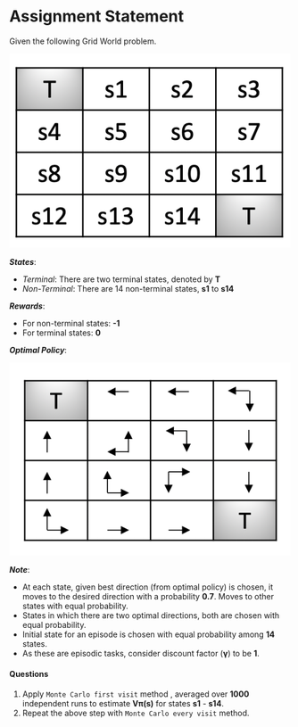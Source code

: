 # Assignment Statement

Given the following Grid World problem.

![Grid World](GridWorld.png)

_**States**_:
- _Terminal_: There are two terminal states, denoted by **T**
- _Non-Terminal_: There are 14 non-terminal states, **s1** to **s14**

_**Rewards**_:
- For non-terminal states: **-1**
- For terminal states: **0**

_**Optimal Policy**_:

![Optimal Policy](OptimumPolicy.png)

_**Note**_:
- At each state, given best direction (from optimal policy) is chosen, it moves to the desired direction with a probability **0.7**.
Moves to other states with equal probability.
- States in which there are two optimal directions, both are chosen with equal probability.
- Initial state for an episode is chosen with equal probability among **14** states.
- As these are episodic tasks, consider discount factor (**&gamma;**) to be **1**.

#### Questions

1. Apply `Monte Carlo first visit` method , averaged over **1000** independent runs to estimate **V&pi;(s)** for states **s1** - **s14**.
2. Repeat the above step with `Monte Carlo every visit` method.
